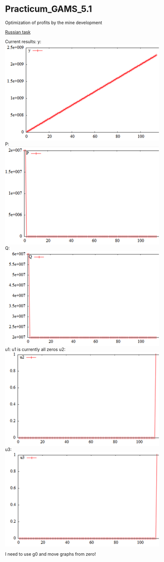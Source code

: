Practicum_GAMS_5.1
==================

Optimization of profits by the mine development

[Russian task](taskRus.pdf)

Current results:
y:
![y graph](y.png?raw=true)
P:
![P graph](P.png?raw=true)
Q:
![Q graph](Q.png?raw=true)
u1:
u1 is currently all zeros
u2:
![u2 graph](u2.png?raw=true)
u3:
![u3 graph](u3.png?raw=true)

I need to use g0 and move graphs from zero!
